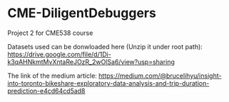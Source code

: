 # CME-DiligentDebuggers
Project 2 for CME538 course

Datasets used can be donwloaded here (Unzip it under root path):
https://drive.google.com/file/d/1Di-k3qAHNkmtMvXntaReJOzR_2wOlSa6/view?usp=sharing

The link of the medium article:
https://medium.com/@brucelihyu/insight-into-toronto-bikeshare-exploratory-data-analysis-and-trip-duration-prediction-e4cd64cd5ad8
